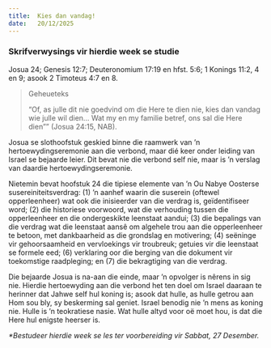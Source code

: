 ```yaml
---
title:  Kies dan vandag!
date:   20/12/2025
---
```


### Skrifverwysings vir hierdie week se studie

Josua 24; Genesis 12:7; Deuteronomium 17:19 en hfst. 5:6; 1 Konings 11:2, 4 en 9; asook 2 Timoteus 4:7 en 8.

> <p>Geheueteks</p>
> “Of, as julle dit nie goedvind om die Here te dien nie, kies dan vandag wie julle wil dien… Wat my en my familie betref, ons sal die Here dien”” (Josua 24:15, NAB).

Josua se slothoofstuk geskied binne die raamwerk van ’n hertoewydingseremonie aan die verbond, maar dié keer onder leiding van Israel se bejaarde leier. Dit bevat nie die verbond self nie, maar is ’n verslag van daardie hertoewydingseremonie.

Nietemin bevat hoofstuk 24 die tipiese elemente van ’n Ou Nabye Oosterse susereiniteitsverdrag: (1) ’n aanhef waarin die suserein (oftewel opperleenheer) wat ook die inisieerder van die verdrag is, geïdentifiseer word; (2) die historiese voorwoord, wat die verhouding tussen die opperleenheer en die ondergeskikte leenstaat aandui; (3) die bepalings van die verdrag wat die leenstaat aansê om algehele trou aan die opperleenheer te betoon, met dankbaarheid as die grondslag en motivering; (4) seëninge vir gehoorsaamheid en vervloekings vir troubreuk; getuies vir die leenstaat se formele eed; (6) verklaring oor die berging van die dokument vir toekomstige raadpleging; en (7) die bekragtiging van die verdrag.

Die bejaarde Josua is na-aan die einde, maar ’n opvolger is nêrens in sig nie. Hierdie hertoewyding aan die verbond het ten doel om Israel daaraan te herinner dat Jahwe self hul koning is; asook dat hulle, as hulle getrou aan Hom sou bly, sy beskerming sal geniet. Israel benodig nie ’n mens as koning nie. Hulle is ’n teokratiese nasie. Wat hulle altyd voor oë moet hou, is dat die Here hul enigste heerser is.

_*Bestudeer hierdie week se les ter voorbereiding vir Sabbat, 27 Desember._